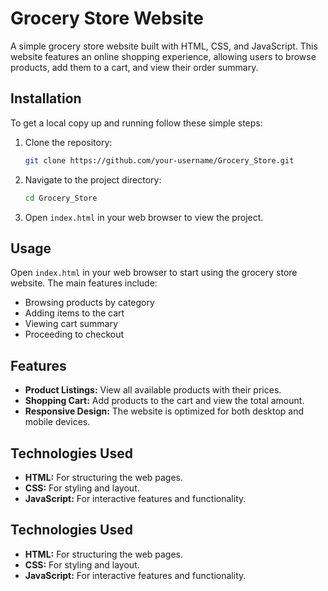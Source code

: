 # Grocery Store Website

A simple grocery store website built with HTML, CSS, and JavaScript. This website features an online shopping experience, allowing users to browse products, add them to a cart, and view their order summary.
## Installation

To get a local copy up and running follow these simple steps:

1. Clone the repository:
   ```bash
   git clone https://github.com/your-username/Grocery_Store.git
   ```

2. Navigate to the project directory:
   ```bash
   cd Grocery_Store
   ```

3. Open `index.html` in your web browser to view the project.
## Usage

Open `index.html` in your web browser to start using the grocery store website. The main features include:

- Browsing products by category
- Adding items to the cart
- Viewing cart summary
- Proceeding to checkout
## Features

- **Product Listings:** View all available products with their prices.
- **Shopping Cart:** Add products to the cart and view the total amount.
- **Responsive Design:** The website is optimized for both desktop and mobile devices.
## Technologies Used

- **HTML:** For structuring the web pages.
- **CSS:** For styling and layout.
- **JavaScript:** For interactive features and functionality.
## Technologies Used

- **HTML:** For structuring the web pages.
- **CSS:** For styling and layout.
- **JavaScript:** For interactive features and functionality.
